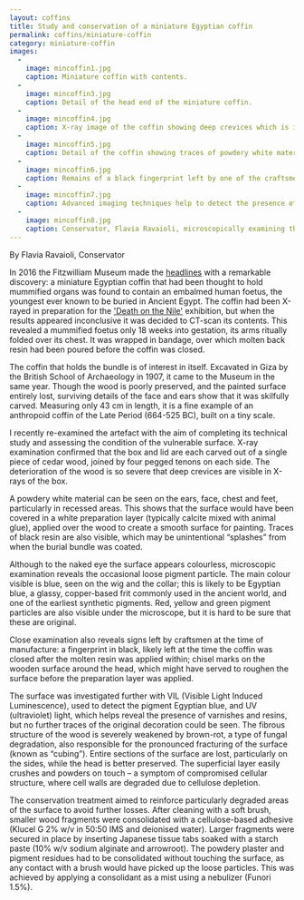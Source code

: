 ```yaml
---
layout: coffins
title: Study and conservation of a miniature Egyptian coffin
permalink: coffins/miniature-coffin
category: miniature-coffin
images:
  -
    image: mincoffin1.jpg
    caption: Miniature coffin with contents.  
  -
    image: mincoffin3.jpg
    caption: Detail of the head end of the miniature coffin. 
  -
    image: mincoffin4.jpg
    caption: X-ray image of the coffin showing deep crevices which is indicative of deterioration to the wood.
  -
    image: mincoffin5.jpg
    caption: Detail of the coffin showing traces of powdery white material and Egyptian blue pigment.
  - 
    image: mincoffin6.jpg
    caption: Remains of a black fingerprint left by one of the craftsmen. 
  -
    image: mincoffin7.jpg
    caption: Advanced imaging techniques help to detect the presence of coloured pigments, varnishes and resins. 
  - 
    image: mincoffin8.jpg
    caption: Conservator, Flavia Ravaioli, microscopically examining the miniature coffin.
---
```

By Flavia Ravaioli, Conservator

In 2016 the Fitzwilliam Museum made the [headlines](https://www.independent.co.uk/news/science/ancient-egypt-foetus-mummified-coffin-fitzwilliam-museum-cambridge-a7024171.html) with a remarkable discovery: a miniature Egyptian coffin that had been thought to hold mummified organs was found to contain an embalmed human foetus, the youngest ever known to be buried in Ancient Egypt. The coffin had been X-rayed in preparation for the ['Death on the Nile'](https://www.fitzmuseum.cam.ac.uk/gallery/deathonthenile/) exhibition, but when the results appeared inconclusive it was decided to CT-scan its contents. This revealed a mummified foetus only 18 weeks into gestation, its arms ritually folded over its chest. It was wrapped in bandage, over which molten back resin had been poured before the coffin was closed.

The coffin that holds the bundle is of interest in itself. Excavated in Giza by the British School of Archaeology in 1907, it came to the Museum in the same year. Though the wood is poorly preserved, and the painted surface entirely lost, surviving details of the face and ears show that it was skilfully carved. Measuring only 43 cm in length, it is a fine example of an anthropoid coffin of the Late Period (664-525 BC), built on a tiny scale.

I recently re-examined the artefact with the aim of completing its technical study and assessing the condition of the vulnerable surface. X-ray examination confirmed that the box and lid are each carved out of a single piece of cedar wood, joined by four pegged tenons on each side. The deterioration of the wood is so severe that deep crevices are visible in X-rays of the box.

A powdery white material can be seen on the ears, face, chest and feet, particularly in recessed areas. This shows that the surface would have been covered in a white preparation layer (typically calcite mixed with animal glue), applied over the wood to create a smooth surface for painting. Traces of black resin are also visible, which may be unintentional “splashes” from when the burial bundle was coated.

Although to the naked eye the surface appears colourless, microscopic examination reveals the occasional loose pigment particle. The main colour visible is blue, seen on the wig and the collar; this is likely to be Egyptian blue, a glassy, copper-based frit commonly used in the ancient world, and one of the earliest synthetic pigments. Red, yellow and green pigment particles are also visible under the microscope, but it is hard to be sure that these are original.

Close examination also reveals signs left by craftsmen at the time of manufacture: a fingerprint in black, likely left at the time the coffin was closed after the molten resin was applied within; chisel marks on the wooden surface around the head, which might have served to roughen the surface before the preparation layer was applied.

The surface was investigated further with VIL (Visible Light Induced Luminescence), used to detect the pigment Egyptian blue, and UV (ultraviolet) light, which helps reveal the presence of varnishes and resins, but no further traces of the original decoration could be seen. The fibrous structure of the wood is severely weakened by brown-rot, a type of fungal degradation, also responsible for the pronounced fracturing of the surface (known as “cubing”). Entire sections of the surface are lost, particularly on the sides, while the head is better preserved. The superficial layer easily crushes and powders on touch – a symptom of compromised cellular structure, where cell walls are degraded due to cellulose depletion.

The conservation treatment aimed to reinforce particularly degraded areas of the surface to avoid further losses. After cleaning with a soft brush, smaller wood fragments were consolidated with a cellulose-based adhesive (Klucel G 2% w/v in 50:50 IMS and deionised water). Larger fragments were secured in place by inserting Japanese tissue tabs soaked with a starch paste (10% w/v sodium alginate and arrowroot). The powdery plaster and pigment residues had to be consolidated without touching the surface, as any contact with a brush would have picked up the loose particles. This was achieved by applying a consolidant as a mist using a nebulizer (Funori 1.5%).
